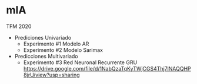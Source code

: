 # mIA
TFM 2020

- Prediciones Univariado
  - Experimento #1 Modelo AR
  - Experimento #2 Modelo Sarimax
- Predicciones Multivariado
  - Experimento #3 Red Neuronal Recurrente GRU
    https://drive.google.com/file/d/1NabQzaTqKyTWjCGS4Thj7lNAQQHP8jrU/view?usp=sharing 
 
